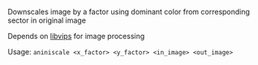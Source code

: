 Downscales image by a factor using dominant color from corresponding sector in original image

Depends on [libvips](https://github.com/jcupitt/libvips) for image processing

Usage: `aniniscale <x_factor> <y_factor> <in_image> <out_image>`
